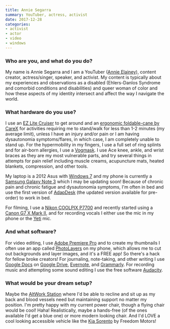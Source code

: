 ```yaml
---
title: Annie Segarra
summary: YouTuber, actress, activist
date: 2017-12-28
categories:
- activist
- actor
- video
- windows
---
```


### Who are you, and what do you do?

My name is Annie Segarra and I am a YouTuber ([Annie Elainey](https://www.youtube.com/user/theannieelainey "Annie's YouTube account.")), content creator, actress/singer, speaker, and activist. My content is typically about my experiences and observations as a disabled (Ehlers-Danlos Syndrome and comorbid conditions and disabilities) and queer woman of color and how these aspects of my identity intersect and affect the way I navigate the world. 

### What hardware do you use?

I use an [EZ Lite Cruiser][ez-lite-cruiser-deluxe-dx10] to get around and an [ergonomic foldable-cane by CareX][soft-grip-folding-cane] for activities requiring me to stand/walk for less than 1-2 minutes (my average limit), unless I have an injury and/or pain or I am having dysautonomia symptoms/flares, in which case, I am completely unable to stand up. For the hypermobility in my fingers, I use a full set of ring splints and for air-born allergies, I use a [Vogmask][n99-cv]. I use Ace knee, ankle, and wrist braces as they are my most vulnerable parts, and try several things in attempts for pain relief including muscle creams, acupuncture mats, heated blankets, compression, and other tools.

My laptop is a 2012 Asus with [Windows 7][windows-7] and my phone is currently a [Samsung Galaxy Note 3][galaxy-note-3] which I may be updating soon! Because of chronic pain and chronic fatigue and dysautonomia symptoms, I'm often in bed and use the first version of [AdapDesk][] (the updated version available for pre-order) to work in bed. 

For filming, I use a [Nikon COOLPIX P7700][coolpix-p7700] and recently started using a [Canon G7 X Mark II][powershot-g7-x-mark-ii], and for recording vocals I either use the mic in my phone or the [Yeti][] mic.

### And what software?

For video editing, I use [Adobe Premiere Pro][premiere-pro] and to create my thumbnails I often use an app called [PhotoLayers][photolayers-android] on my phone, which allows me to cut out backgrounds and layer images, and it's a FREE app! So there's a hack for fellow broke creators! For journaling, note-taking, and other writing I use [Google Docs][google-docs] on [Google Drive][google-drive], [Evernote][], and [Grammarly][]. For recording music and attempting some sound editing I use the free software [Audacity][]. 

### What would be your dream setup?

Maybe the [AltWork Station][altwork-station] where I'd be able to recline and sit up as my back and blood vessels need but maintaining support no matter my position. I'm pretty happy with my current power chair, though a flying chair would be cool! Haha! Realistically, maybe a hands-free (of the ones available I'd get a blue one) or more modern looking chair. And I'd LOVE a cool looking accessible vehicle like the [Kia Sorento][kia-sorento] by Freedom Motors!

[adapdesk]: http://web.archive.org/web/20221016193416/https://www.kickstarter.com/projects/adapdeskteam/adapdesk-the-worlds-best-portable-device-desk "A portable work desk."
[altwork-station]: https://altwork.com/ "An adjustable work station."
[audacity]: https://sourceforge.net/projects/audacity/ "An open-source, cross-platform audio editor."
[coolpix-p7700]: https://www.nikonusa.com/en/Nikon-Products/Product-Archive/Compact-Digital-Cameras/COOLPIX-P7700.html "A 12.2 megapixel camera."
[evernote]: https://evernote.com/ "Online software for capturing notes."
[ez-lite-cruiser-deluxe-dx10]: http://web.archive.org/web/20160310095014/http://www.amazon.com:80/EZ-Lite-Cruiser-Deluxe-DX10/dp/B013ZDE9DM "A personal electric mobility device."
[galaxy-note-3]: https://en.wikipedia.org/wiki/Samsung_Galaxy_Note_3 "A phone/tablet."
[google-docs]: https://en.wikipedia.org/wiki/Google_Docs "A web-based office suite."
[google-drive]: http://web.archive.org/web/20220127131904/https://accounts.google.com/ServiceLogin?service=wise "A cloud storage service."
[grammarly]: http://web.archive.org/web/20221227052606/https://www.grammarly.com/ "A writing and grammar service."
[kia-sorento]: https://www.freedommotors.com/wheelchair-accessible-conversions/kia-sorento-wheelchair-accessible-vehicle/ "A wheelchair-accessible car."
[n99-cv]: https://www.amazon.com/Vogmask-Vegan-Leather-LARGE-150-200/dp/B00QR2ST58/ "A face mask for protection against pollen and pollution."
[photolayers-android]: https://play.google.com/store/apps/details?id=com.handycloset.android.photolayers "An app for combining photos."
[powershot-g7-x-mark-ii]: http://web.archive.org/web/20230706203451/https://www.usa.canon.com/shop/p/powershot-g7-x-mark-ii "A 20.1 megapixel camera."
[premiere-pro]: https://en.wikipedia.org/wiki/Adobe_Premiere_Pro "A video editing suite."
[soft-grip-folding-cane]: http://web.archive.org/web/20150904174055/http://www.amazon.com:80/Carex-Soft-Grip-Folding-Black/dp/B001AFD2Z4 "A folding cane."
[windows-7]: https://en.wikipedia.org/wiki/Windows_7 "An operating system."
[yeti]: http://web.archive.org/web/20160413134343/http://www.bluemic.com:80/yeti/ "A USB microphone."
